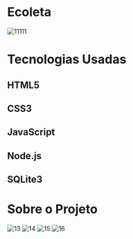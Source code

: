  <h1>Ecoleta</h1>


![11111](https://user-images.githubusercontent.com/4576154/83932679-a0921b80-a77a-11ea-88df-926a2100a119.png)

<h1>Tecnologias Usadas</h1>

<h2>HTML5</h2>
<h2>CSS3</h2>
<h2>JavaScript</h2>
<h2>Node.js</h2>
<h2>SQLite3</h2>

<h1>Sobre o Projeto</h1>

![13](https://user-images.githubusercontent.com/4576154/83933123-498d4600-a77c-11ea-89b8-80ecf42758d6.png)
![14](https://user-images.githubusercontent.com/4576154/83933127-5316ae00-a77c-11ea-8711-3b396b5f940c.png)
![15](https://user-images.githubusercontent.com/4576154/83933132-5873f880-a77c-11ea-8be3-51c66cf87857.png)
![16](https://user-images.githubusercontent.com/4576154/83933137-5dd14300-a77c-11ea-97f5-b448f747b110.png)
